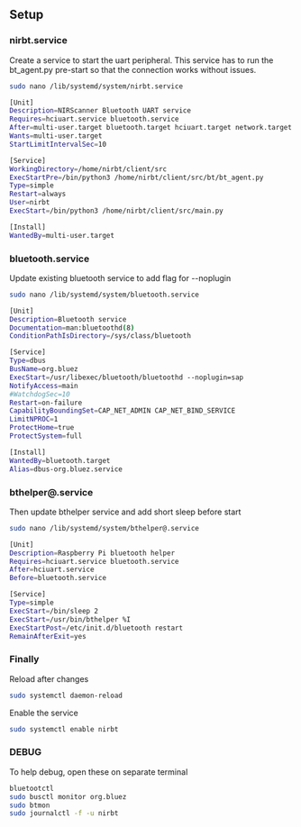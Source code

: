 ## Setup


### nirbt.service
Create a service to start the uart peripheral. This service has to run the bt_agent.py pre-start so that the connection works without issues.
```bash
sudo nano /lib/systemd/system/nirbt.service

[Unit]
Description=NIRScanner Bluetooth UART service
Requires=hciuart.service bluetooth.service
After=multi-user.target bluetooth.target hciuart.target network.target
Wants=multi-user.target
StartLimitIntervalSec=10

[Service]
WorkingDirectory=/home/nirbt/client/src
ExecStartPre=/bin/python3 /home/nirbt/client/src/bt/bt_agent.py
Type=simple
Restart=always
User=nirbt
ExecStart=/bin/python3 /home/nirbt/client/src/main.py

[Install]
WantedBy=multi-user.target
```

### bluetooth.service
Update existing bluetooth service to add flag for --noplugin
```bash
sudo nano /lib/systemd/system/bluetooth.service

[Unit]
Description=Bluetooth service
Documentation=man:bluetoothd(8)
ConditionPathIsDirectory=/sys/class/bluetooth

[Service]
Type=dbus
BusName=org.bluez
ExecStart=/usr/libexec/bluetooth/bluetoothd --noplugin=sap
NotifyAccess=main
#WatchdogSec=10
Restart=on-failure
CapabilityBoundingSet=CAP_NET_ADMIN CAP_NET_BIND_SERVICE
LimitNPROC=1
ProtectHome=true
ProtectSystem=full

[Install]
WantedBy=bluetooth.target
Alias=dbus-org.bluez.service
```

### bthelper@.service
Then update bthelper service and add short sleep before start
```bash
sudo nano /lib/systemd/system/bthelper@.service

[Unit]
Description=Raspberry Pi bluetooth helper
Requires=hciuart.service bluetooth.service
After=hciuart.service
Before=bluetooth.service

[Service]
Type=simple
ExecStart=/bin/sleep 2
ExecStart=/usr/bin/bthelper %I
ExecStartPost=/etc/init.d/bluetooth restart
RemainAfterExit=yes
```

### Finally
Reload after changes
```bash
sudo systemctl daemon-reload
```

Enable the service
```bash
sudo systemctl enable nirbt
```


### DEBUG

To help debug, open these on separate terminal

```bash
bluetootctl
sudo busctl monitor org.bluez
sudo btmon
sudo journalctl -f -u nirbt
```